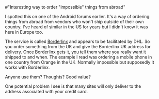 #"Interesting way to order \"impossible\" things from abroad"


 <p>I spotted this on one of the Android forums earlier. It's a way of ordering things from abroad from vendors who won't ship outside of their own country. I've heard of similar in the US for years but I didn't know it was here in Europe too.</p>
<p>The service is called <a href="https://www.borderlinx.com/m/pages/eu/how-it-works">Borderlinx</a> and appears to be facilitated by DHL. So you order something from the UK and give the Borderlinx UK address for delivery. Once Borderlinx gets it, you tell them where you really want it shipped to and when. The example I read was ordering a mobile phone in one country from Orange in the UK. Normally impossible but supposedly it works with Borderlinx.</p>
<p>Anyone use them? Thoughts? Good value?&nbsp;</p>
<p>One potential problem I see is that many sites will only deliver to the address associated with your credit card.</p>
<p>&nbsp;</p>
<p>&nbsp;</p>
 
